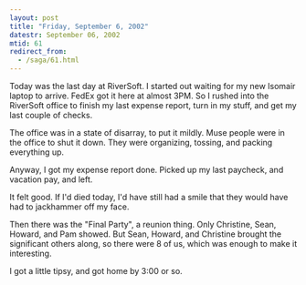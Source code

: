 ```yaml
---
layout: post
title: "Friday, September 6, 2002"
datestr: September 06, 2002
mtid: 61
redirect_from:
  - /saga/61.html
---
```


Today was the last day at RiverSoft. I started out waiting for my new Isomair
laptop to arrive. FedEx got it here at almost 3PM. So I rushed into the RiverSoft
office to finish my last expense report, turn in my stuff, and get my last couple
of checks.

The office was in a state of disarray, to put it mildly. Muse people were in
the office to shut it down. They were organizing, tossing, and packing everything
up.

Anyway, I got my expense report done. Picked up my last paycheck, and vacation
pay, and left.

It felt good. If I'd died today, I'd have still had a smile that they would
have had to jackhammer off my face.

Then there was the &quot;Final Party&quot;, a reunion thing. Only Christine,
Sean, Howard, and Pam showed. But Sean, Howard, and Christine brought the significant
others along, so there were 8 of us, which was enough to make it interesting.

I got a little tipsy, and got home by 3:00 or so.

